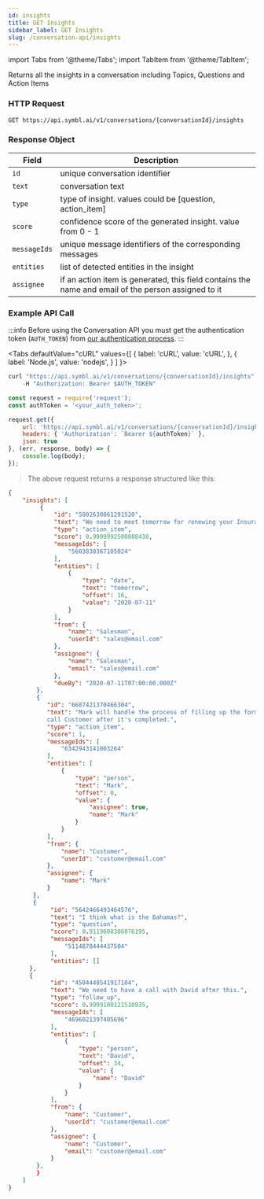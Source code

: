 ```yaml
---
id: insights
title: GET Insights
sidebar_label: GET Insights
slug: /conversation-api/insights
---
```


import Tabs from '@theme/Tabs';
import TabItem from '@theme/TabItem';

Returns all the insights in a conversation including Topics, Questions and Action Items

### HTTP Request

`GET https://api.symbl.ai/v1/conversations/{conversationId}/insights`

### Response Object

Field  | Description
---------- | ------- |
```id``` | unique conversation identifier
```text``` | conversation text
```type``` | type of insight. values could be [question, action_item]
```score``` | confidence score of the generated insight. value from 0 - 1
```messageIds``` | unique message identifiers of the corresponding messages
```entities``` | list of detected entities in the insight
```assignee``` | if an action item is generated, this field contains the name and email of the person assigned to it

### Example API Call

:::info
Before using the Conversation API you must get the authentication token (`AUTH_TOKEN`) from [our authentication process](/docs/developer-tools/authentication).
:::

<Tabs
  defaultValue="cURL"
  values={[
    { label: 'cURL', value: 'cURL', },
    { label: 'Node.js', value: 'nodejs', }
  ]
}>
<TabItem value="cURL">

```js
curl "https://api.symbl.ai/v1/conversations/{conversationId}/insights" \
    -H "Authorization: Bearer $AUTH_TOKEN"
```

</TabItem>

<TabItem value="nodejs">

```js
const request = require('request');
const authToken = '<your_auth_token>';

request.get({
    url: 'https://api.symbl.ai/v1/conversations/{conversationId}/insights',
    headers: { 'Authorization': `Bearer ${authToken}` },
    json: true
}, (err, response, body) => {
    console.log(body);
});
```

</TabItem>
</Tabs>

> The above request returns a response structured like this:

```json
{
    "insights": [
         {
             "id": "5802630861291520",
             "text": "We need to meet tomorrow for renewing your Insurance policy.",
             "type": "action_item",
             "score": 0.9999992500008438,
             "messageIds": [
                 "5603838367105024"
             ],
             "entities": [
                 {
                     "type": "date",
                     "text": "tomorrow",
                     "offset": 16,
                     "value": "2020-07-11"
                 }
             ],
             "from": {
                 "name": "Salesman",
                 "userId": "sales@email.com"
             },
             "assignee": {
                 "name": "Salesman",
                 "email": "sales@email.com"
             },
             "dueBy": "2020-07-11T07:00:00.000Z"
        },
        {
           "id": "6687421370466304",
           "text": "Mark will handle the process of filling up the forms,
           call Customer after it's completed.",
           "type": "action_item",
           "score": 1,
           "messageIds": [
               "6342943141003264"
           ],
           "entities": [
               {
                   "type": "person",
                   "text": "Mark",
                   "offset": 0,
                   "value": {
                       "assignee": true,
                       "name": "Mark"
                   }
               }
           ],
           "from": {
               "name": "Customer",
               "userId": "customer@email.com"
           },
           "assignee": {
               "name": "Mark"
           }
       },
       {
            "id": "5642466493464576",
            "text": "I think what is the Bahamas?",
            "type": "question",
            "score": 0.9119608386876195,
            "messageIds": [
                "5114878444437504"
            ],
            "entities": []
      },
      {
            "id": "4504448541917184",
            "text": "We need to have a call with David after this.",
            "type": "follow_up",
            "score": 0.9999100121510935,
            "messageIds": [
                "4696021397405696"
            ],
            "entities": [
                {
                    "type": "person",
                    "text": "David",
                    "offset": 34,
                    "value": {
                        "name": "David"
                    }
                }
            ],
            "from": {
                "name": "Customer",
                "userId": "customer@email.com"
            },
            "assignee": {
                "name": "Customer",
                "email": "customer@email.com"
            }
        },
        }
    ]
}
```
